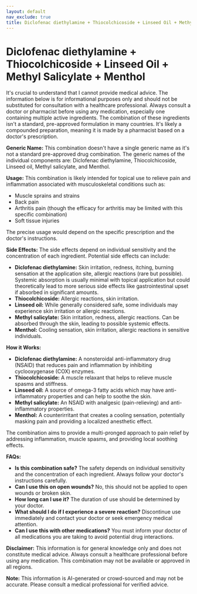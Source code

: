 ```yaml
---
layout: default
nav_exclude: true
title: Diclofenac diethylamine + Thiocolchicoside + Linseed Oil + Methyl Salicylate + Menthol
---
```


# Diclofenac diethylamine + Thiocolchicoside + Linseed Oil + Methyl Salicylate + Menthol

It's crucial to understand that I cannot provide medical advice.  The information below is for informational purposes only and should not be substituted for consultation with a healthcare professional.  Always consult a doctor or pharmacist before using any medication, especially one containing multiple active ingredients.  The combination of these ingredients isn't a standard, pre-approved formulation in many countries.  It's likely a compounded preparation, meaning it is made by a pharmacist based on a doctor's prescription.

**Generic Name:**  This combination doesn't have a single generic name as it's not a standard pre-approved drug combination.  The generic names of the individual components are: Diclofenac diethylamine, Thiocolchicoside, Linseed oil, Methyl salicylate, and Menthol.

**Usage:** This combination is likely intended for topical use to relieve pain and inflammation associated with musculoskeletal conditions such as:

* Muscle sprains and strains
* Back pain
* Arthritis pain (though the efficacy for arthritis may be limited with this specific combination)
* Soft tissue injuries

The precise usage would depend on the specific prescription and the doctor's instructions.

**Side Effects:**  The side effects depend on individual sensitivity and the concentration of each ingredient. Potential side effects can include:

* **Diclofenac diethylamine:** Skin irritation, redness, itching, burning sensation at the application site, allergic reactions (rare but possible).  Systemic absorption is usually minimal with topical application but could theoretically lead to more serious side effects like gastrointestinal upset if absorbed in significant amounts.
* **Thiocolchicoside:** Allergic reactions, skin irritation.
* **Linseed oil:** While generally considered safe, some individuals may experience skin irritation or allergic reactions.
* **Methyl salicylate:** Skin irritation, redness, allergic reactions.  Can be absorbed through the skin, leading to possible systemic effects.
* **Menthol:**  Cooling sensation, skin irritation, allergic reactions in sensitive individuals.

**How it Works:**

* **Diclofenac diethylamine:** A nonsteroidal anti-inflammatory drug (NSAID) that reduces pain and inflammation by inhibiting cyclooxygenase (COX) enzymes.
* **Thiocolchicoside:** A muscle relaxant that helps to relieve muscle spasms and stiffness.
* **Linseed oil:**  A source of omega-3 fatty acids which may have anti-inflammatory properties and can help to soothe the skin.
* **Methyl salicylate:** An NSAID with analgesic (pain-relieving) and anti-inflammatory properties.
* **Menthol:** A counterirritant that creates a cooling sensation, potentially masking pain and providing a localized anesthetic effect.


The combination aims to provide a multi-pronged approach to pain relief by addressing inflammation, muscle spasms, and providing local soothing effects.

**FAQs:**

* **Is this combination safe?**  The safety depends on individual sensitivity and the concentration of each ingredient.  Always follow your doctor's instructions carefully.
* **Can I use this on open wounds?** No, this should not be applied to open wounds or broken skin.
* **How long can I use it?** The duration of use should be determined by your doctor.
* **What should I do if I experience a severe reaction?**  Discontinue use immediately and contact your doctor or seek emergency medical attention.
* **Can I use this with other medications?**  You must inform your doctor of all medications you are taking to avoid potential drug interactions.


**Disclaimer:** This information is for general knowledge only and does not constitute medical advice.  Always consult a healthcare professional before using any medication.  This combination may not be available or approved in all regions.


**Note:** This information is AI-generated or crowd-sourced and may not be accurate. Please consult a medical professional for verified advice.